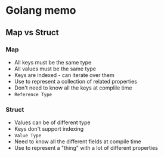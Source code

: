 # Golang memo

## Map vs Struct

### Map 
- All keys must be the same type
- All values must be the same type
- Keys are indexed - can iterate over them
- Use to represent a collection of related properties
- Don't need to know all the keys at complile time
- `Reference Type`

### Struct 
- Values can be of different type
- Keys don't support indexing
- `Value Type`
- Need to know all the different fields at compile time
- Use to represent a "thing" with a lot of different properties
